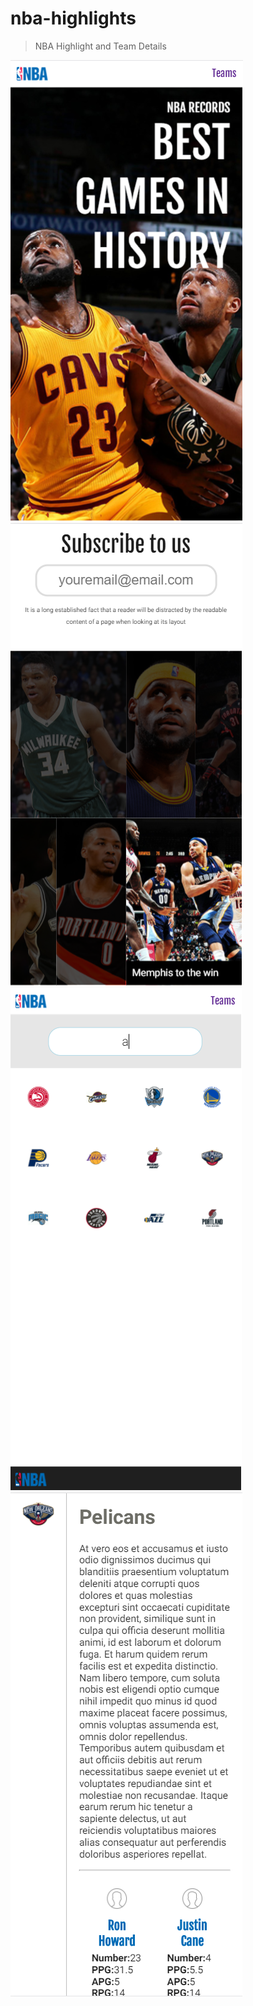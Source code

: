 # nba-highlights

> NBA Highlight and Team Details

![Home](https://github.com/npkumar/nba-highlights/blob/master/shots/home_feature.PNG)
![Home](https://github.com/npkumar/nba-highlights/blob/master/shots/home_blocks.PNG)
![Search](https://github.com/npkumar/nba-highlights/blob/master/shots/teams_search.PNG)
![Detail](https://github.com/npkumar/nba-highlights/blob/master/shots/team_detail.PNG)

